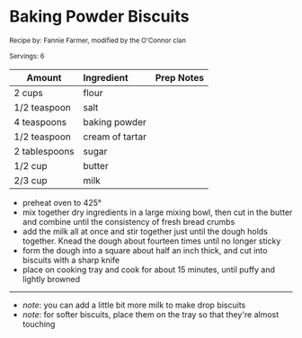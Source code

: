 # Baking Powder Biscuits

<small>Recipe by: Fannie Farmer, modified by the O'Connor clan</small>

<small>Servings: 6</small>

| Amount        | Ingredient      | Prep Notes |
| ------------- | :-------------- | :--------- |
| 2 cups        | flour           |            |
| 1/2 teaspoon  | salt            |            |
| 4 teaspoons   | baking powder   |            |
| 1/2 teaspoon  | cream of tartar |            |
| 2 tablespoons | sugar           |            |
| 1/2 cup       | butter          |            |
| 2/3 cup       | milk            |            |

- preheat oven to 425°
- mix together dry ingredients in a large mixing bowl, then cut in the butter and combine until the consistency of fresh bread crumbs
- add the milk all at once and stir together just until the dough holds together. Knead the dough about fourteen times until no longer sticky
- form the dough into a square about half an inch thick, and cut into biscuits with a sharp knife
- place on cooking tray and cook for about 15 minutes, until puffy and lightly browned

---

- _note_: you can add a little bit more milk to make drop biscuits
- _note_: for softer biscuits, place them on the tray so that they're almost touching

<!-- Tags:
- biscuit
- side
- vegetarian
- easy
-->